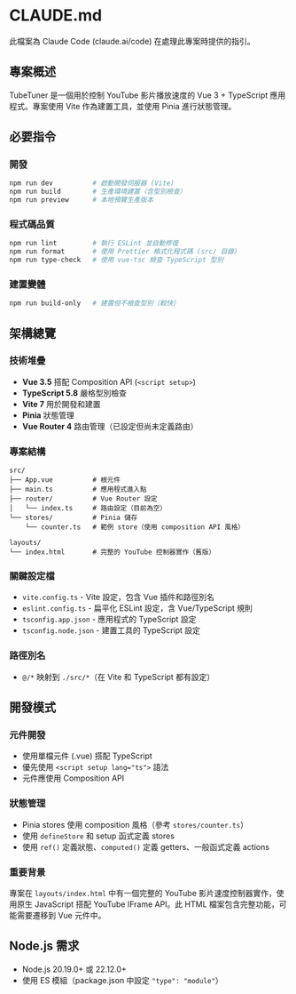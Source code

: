 # CLAUDE.md

此檔案為 Claude Code (claude.ai/code) 在處理此專案時提供的指引。

## 專案概述

TubeTuner 是一個用於控制 YouTube 影片播放速度的 Vue 3 + TypeScript 應用程式。專案使用 Vite 作為建置工具，並使用 Pinia 進行狀態管理。

## 必要指令

### 開發
```bash
npm run dev          # 啟動開發伺服器 (Vite)
npm run build        # 生產環境建置（含型別檢查）
npm run preview      # 本地預覽生產版本
```

### 程式碼品質
```bash
npm run lint         # 執行 ESLint 並自動修復
npm run format       # 使用 Prettier 格式化程式碼 (src/ 目錄)
npm run type-check   # 使用 vue-tsc 檢查 TypeScript 型別
```

### 建置變體
```bash
npm run build-only   # 建置但不檢查型別（較快）
```

## 架構總覽

### 技術堆疊
- **Vue 3.5** 搭配 Composition API (`<script setup>`)
- **TypeScript 5.8** 嚴格型別檢查
- **Vite 7** 用於開發和建置
- **Pinia** 狀態管理
- **Vue Router 4** 路由管理（已設定但尚未定義路由）

### 專案結構
```
src/
├── App.vue          # 根元件
├── main.ts          # 應用程式進入點
├── router/          # Vue Router 設定
│   └── index.ts     # 路由設定（目前為空）
└── stores/          # Pinia 儲存
    └── counter.ts   # 範例 store（使用 composition API 風格）

layouts/
└── index.html       # 完整的 YouTube 控制器實作（舊版）
```

### 關鍵設定檔
- `vite.config.ts` - Vite 設定，包含 Vue 插件和路徑別名
- `eslint.config.ts` - 扁平化 ESLint 設定，含 Vue/TypeScript 規則
- `tsconfig.app.json` - 應用程式的 TypeScript 設定
- `tsconfig.node.json` - 建置工具的 TypeScript 設定

### 路徑別名
- `@/*` 映射到 `./src/*`（在 Vite 和 TypeScript 都有設定）

## 開發模式

### 元件開發
- 使用單檔元件 (.vue) 搭配 TypeScript
- 優先使用 `<script setup lang="ts">` 語法
- 元件應使用 Composition API

### 狀態管理
- Pinia stores 使用 composition 風格（參考 `stores/counter.ts`）
- 使用 `defineStore` 和 setup 函式定義 stores
- 使用 `ref()` 定義狀態、`computed()` 定義 getters、一般函式定義 actions

### 重要背景
專案在 `layouts/index.html` 中有一個完整的 YouTube 影片速度控制器實作，使用原生 JavaScript 搭配 YouTube IFrame API。此 HTML 檔案包含完整功能，可能需要遷移到 Vue 元件中。

## Node.js 需求
- Node.js 20.19.0+ 或 22.12.0+
- 使用 ES 模組（package.json 中設定 `"type": "module"`）